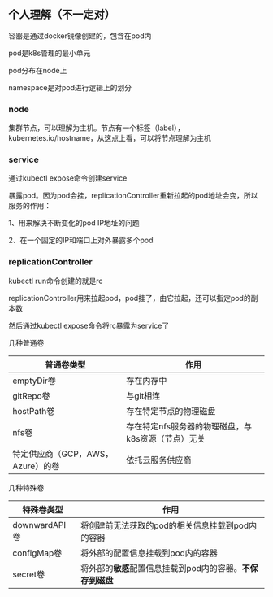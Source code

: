 ## 个人理解（不一定对）

容器是通过docker镜像创建的，包含在pod内

pod是k8s管理的最小单元

pod分布在node上

namespace是对pod进行逻辑上的划分

### node

集群节点，可以理解为主机。节点有一个标签（label），kubernetes.io/hostname，从这点上看，可以将节点理解为主机

### service

通过kubectl expose命令创建service

暴露pod。因为pod会挂，replicationController重新拉起的pod地址会变，所以服务的作用：

1、用来解决不断变化的pod IP地址的问题

2、在一个固定的IP和端口上对外暴露多个pod

### replicationController

kubectl run命令创建的就是rc

replicationController用来拉起pod，pod挂了，由它拉起，还可以指定pod的副本数

然后通过kubectl expose命令将rc暴露为service了

几种普通卷

| 普通卷类型                        | 作用                                               |
| --------------------------------- | -------------------------------------------------- |
| emptyDir卷                        | 存在内存中                                         |
| gitRepo卷                         | 与git相连                                          |
| hostPath卷                        | 存在特定节点的物理磁盘                             |
| nfs卷                             | 存在特定nfs服务器的物理磁盘，与k8s资源（节点）无关 |
| 特定供应商（GCP，AWS，Azure）的卷 | 依托云服务供应商                                   |

几种特殊卷

| 特殊卷类型    | 作用                                                        |
| ------------- | ----------------------------------------------------------- |
| downwardAPI卷 | 将创建前无法获取的pod的相关信息挂载到pod内的容器            |
| configMap卷   | 将外部的配置信息挂载到pod内的容器                           |
| secret卷      | 将外部的**敏感**配置信息挂载到pod内的容器。**不保存到磁盘** |

